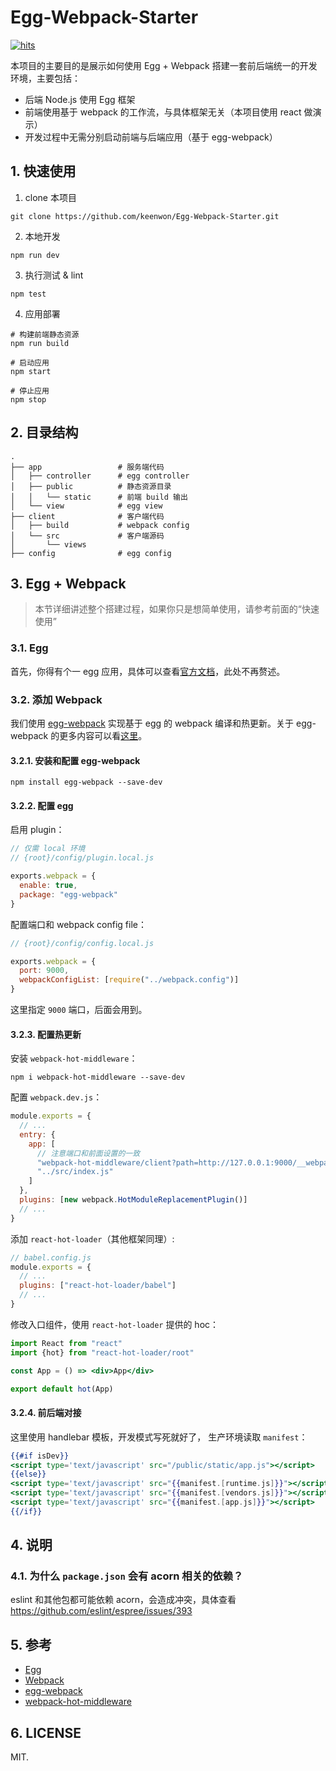 # Egg-Webpack-Starter

[![hits][hits-image]][hits-url]

本项目的主要目的是展示如何使用 Egg + Webpack 搭建一套前后端统一的开发环境，主要包括：

- 后端 Node.js 使用 Egg 框架
- 前端使用基于 webpack 的工作流，与具体框架无关（本项目使用 react 做演示）
- 开发过程中无需分别启动前端与后端应用（基于 egg-webpack）

## 1. 快速使用

1. clone 本项目

```shell
git clone https://github.com/keenwon/Egg-Webpack-Starter.git
```

2. 本地开发

```shell
npm run dev
```

3. 执行测试 & lint

```shell
npm test
```

4. 应用部署

```shell
# 构建前端静态资源
npm run build

# 启动应用
npm start

# 停止应用
npm stop
```

## 2. 目录结构

```shell
.
├── app                 # 服务端代码
│   ├── controller      # egg controller
│   ├── public          # 静态资源目录
│   │   └── static      # 前端 build 输出
│   └── view            # egg view
├── client              # 客户端代码
│   ├── build           # webpack config
│   └── src             # 客户端源码
│       └── views
├── config              # egg config
```

## 3. Egg + Webpack

> 本节详细讲述整个搭建过程，如果你只是想简单使用，请参考前面的“快速使用”

### 3.1. Egg

首先，你得有个一 egg 应用，具体可以查看[官方文档](https://eggjs.org)，此处不再赘述。

### 3.2. 添加 Webpack

我们使用 [egg-webpack](https://github.com/easy-team/egg-webpack) 实现基于 egg 的 webpack 编译和热更新。关于 egg-webpack 的更多内容可以看[这里](http://hubcarl.github.io/blog/2017/04/15/egg-webpack/)。

#### 3.2.1. 安装和配置 egg-webpack

```shell
npm install egg-webpack --save-dev
```

#### 3.2.2. 配置 egg

启用 plugin：

```js
// 仅需 local 环境
// {root}/config/plugin.local.js

exports.webpack = {
  enable: true,
  package: "egg-webpack"
}
```

配置端口和 webpack config file：

```js
// {root}/config/config.local.js

exports.webpack = {
  port: 9000,
  webpackConfigList: [require("../webpack.config")]
}
```

这里指定 `9000` 端口，后面会用到。

#### 3.2.3. 配置热更新

安装 `webpack-hot-middleware`：

```shell
npm i webpack-hot-middleware --save-dev
```

配置 `webpack.dev.js`：

```js
module.exports = {
  // ...
  entry: {
    app: [
      // 注意端口和前面设置的一致
      "webpack-hot-middleware/client?path=http://127.0.0.1:9000/__webpack_hmr&reload=true",
      "../src/index.js"
    ]
  },
  plugins: [new webpack.HotModuleReplacementPlugin()]
  // ...
}
```

添加 `react-hot-loader`（其他框架同理）:

```js
// babel.config.js
module.exports = {
  // ...
  plugins: ["react-hot-loader/babel"]
  // ...
}
```

修改入口组件，使用 `react-hot-loader` 提供的 hoc：

```jsx
import React from "react"
import {hot} from "react-hot-loader/root"

const App = () => <div>App</div>

export default hot(App)
```

#### 3.2.4. 前后端对接

这里使用 handlebar 模板，开发模式写死就好了， 生产环境读取 `manifest`：

```handlebars
{{#if isDev}}
<script type='text/javascript' src="/public/static/app.js"></script>
{{else}}
<script type='text/javascript' src="{{manifest.[runtime.js]}}"></script>
<script type='text/javascript' src="{{manifest.[vendors.js]}}"></script>
<script type='text/javascript' src="{{manifest.[app.js]}}"></script>
{{/if}}
```

## 4. 说明

### 4.1. 为什么 `package.json` 会有 acorn 相关的依赖？

eslint 和其他包都可能依赖 acorn，会造成冲突，具体查看 https://github.com/eslint/espree/issues/393

## 5. 参考

- [Egg](https://eggjs.org/)
- [Webpack](https://webpack.js.org)
- [egg-webpack](https://github.com/easy-team/egg-webpack)
- [webpack-hot-middleware](https://github.com/webpack-contrib/webpack-hot-middleware)

## 6. LICENSE

MIT.

[hits-image]: http://hits.dwyl.io/keenwon/Egg-Webpack-Starter.svg
[hits-url]: https://github.com/keenwon/Egg-Webpack-Starter
